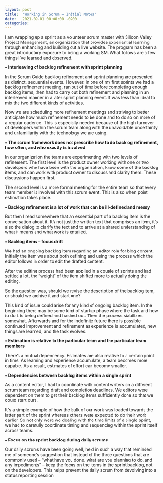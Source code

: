 ```yaml
---
layout: post
title:  'Working in Scrum – Initial Notes'
date:   2021-09-01 00:00:00 -0700
categories: 
---
```

I am wrapping up a sprint as a volunteer scrum master with Silicon Valley Project Management, an organization that provides experiential learning through enhancing and building out a live website. The program has been a great introductory exposure to being a working SM. What follows are a few things I’ve learned and observed.

**&bull; Interleaving of backlog refinement with sprint planning**

In the Scrum Guide backlog refinement and sprint planning are presented as distinct, sequential events. However, in one of my first sprints we had a backlog refinement meeting, ran out of time before completing enough backlog items, then had to carry out both refinement and planning in an interleaved manner in a later sprint planning event. It was less than ideal to mix the two different kinds of activities.

Now we are scheduling more refinement meetings and striving to better anticipate how much refinement needs to be done and to do so on more of a regular cadence. This is especially needed because of the high turnover of developers within the scrum team along with the unavoidable uncertainty and unfamiliarity with the technology we are using.

**&bull; The scrum framework does not prescribe how to do backlog refinement, how often, and who exactly is involved**

In our organization the teams are experimenting with two levels of refinement. The first level is the product owner working with one or two developers who have been with the organization, know some of the backlog items, and can work with product owner to discuss and clarify them. These discussions happen first.

The second level is a more formal meeting for the entire team so that every team member is involved with this scrum event. This is also when point estimation takes place.

**&bull; Backlog refinement is a lot of work that can be ill-defined and messy**

But then I read somewhere that an essential part of a backlog item is the conversation about it. It’s not just the written text that comprises an item, it’s also the dialog to clarify the text and to arrive at a shared understanding of what it means and what work is entailed.

**&bull; Backlog items – focus drift**

We had an ongoing backlog item regarding an editor role for blog content. Initially the item was about both defining and using the process which the editor follows in order to edit the drafted content.

After the editing process had been applied in a couple of sprints and had settled a lot, the “weight” of the item shifted more to actually doing the editing.

So the question was, should we revise the description of the backlog item, or should we archive it and start one?

This kind of issue could arise for any kind of ongoing backlog item. In the beginning there may be some kind of startup phase where the task and how to do it is being defined and hashed out. Then the process stabilizes somewhat. Afterwards and for the indefinite future there is possible continued improvement and refinement as experience is accumulated, new things are learned, and the task evolves.

**&bull; Estimation is relative to the particular team and the particular team members**

There’s a mutual dependency. Estimates are also relative to a certain point in time. As learning and experience accumulate, a team becomes more capable. As a result, estimates of effort can become smaller.

**&bull; Dependencies between backlog items within a single sprint**

As a content editor, I had to coordinate with content writers on a different scrum team regarding draft and completion deadlines. We editors were dependent on them to get their backlog items sufficiently done so that we could start ours.

It's a simple example of how the bulk of our work was loaded towards the latter part of the sprint whereas others were expected to do their work earlier. So not only were we dealing with the time limits of a single sprint, we had to carefully coordinate timing and sequencing within the sprint itself across teams.

**&bull; Focus on the sprint backlog during daily scrums**

Our daily scrums have been going well, held in such a way that reminded me of someone’s suggestion that instead of the three questions that are commonly used – “what have you done, what are you planning to do, and any impediments” – keep the focus on the items in the sprint backlog, not on the developers. This helps prevent the daily scrum from devolving into a status reporting session.
